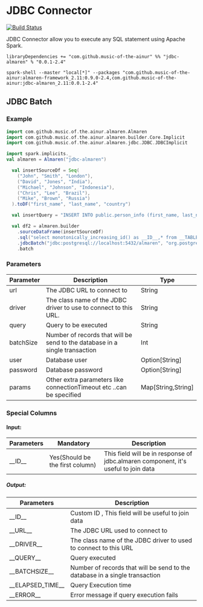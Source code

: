 # JDBC Connector

[![Build Status](https://travis-ci.com/modakanalytics/jdbc.almaren.svg?token=TEB3zRDqVUuChez9334q&branch=master)](https://travis-ci.com/modakanalytics/jdbc.almaren)

JDBC Connector allow you to execute any SQL statement using Apache Spark.

```
libraryDependencies += "com.github.music-of-the-ainur" %% "jdbc-almaren" % "0.0.1-2.4"
```

```
spark-shell --master "local[*]" --packages "com.github.music-of-the-ainur:almaren-framework_2.11:0.9.0-2.4,com.github.music-of-the-ainur:jdbc-almaren_2.11:0.0.1-2.4"
```
## JDBC Batch

### Example

```scala
import com.github.music.of.the.ainur.almaren.Almaren
import com.github.music.of.the.ainur.almaren.builder.Core.Implicit
import com.github.music.of.the.ainur.almaren.jdbc.JDBC.JDBCImplicit

import spark.implicits._
val almaren = Almaren("jdbc-almaren")

  val insertSourceDf = Seq(
    ("John", "Smith", "London"),
    ("David", "Jones", "India"),
    ("Michael", "Johnson", "Indonesia"),
    ("Chris", "Lee", "Brazil"),
    ("Mike", "Brown", "Russia")
  ).toDF("first_name", "last_name", "country")

  val insertQuery = "INSERT INTO public.person_info (first_name, last_name, country) VALUES(?,?,?)"

  val df2 = almaren.builder
    .sourceDataFrame(insertSourceDf)
    .sql("select monotonically_increasing_id() as __ID__,* from __TABLE__")
    .jdbcBatch("jdbc:postgresql://localhost:5432/almaren", "org.postgresql.Driver", insertQuery, 1000, Some("postgres"), Some("postgres"))
    .batch
```
### Parameters

| Parameter | Description                                                                 | Type               |
|-----------|-----------------------------------------------------------------------------|--------------------|
| url       | The JDBC URL to connect to                                                  | String             |
| driver    | The class name of the JDBC driver to use to connect to this URL.            | String             |
| query     | Query to be executed                                                        | String             |
| batchSize | Number of records that will be send to the database in a single transaction | Int                |
| user      | Database user                                                               | Option[String]     |
| password  | Database password                                                           | Option[String]     |
| params    | Other extra parameters  like connectionTimeout  etc ..can be specified      | Map[String,String] |


### Special Columns

#### Input:

| Parameters | Mandatory                       | Description                                                                        |
|------------|---------------------------------|------------------------------------------------------------------------------------|
| \_\_ID\_\_ | Yes(Should be the first column) | This field will be in response of jdbc.almaren component, it's useful to join data |

##### Output:

| Parameters           | Description                                                                 |
|----------------------|-----------------------------------------------------------------------------|
| \_\_ID\_\_           | Custom ID , This field will be useful to join data                          |
| \_\_URL\_\_          | The JDBC URL used to connect to                                             |
| \_\_DRIVER\_\_       | The class name of the JDBC driver to used to connect to this URL            |
| \_\_QUERY\_\_        | Query executed                                                              |
| \_\_BATCHSIZE\_\_    | Number of records that will be send to the database in a single transaction |
| \_\_ELAPSED_TIME\_\_ | Query Execution time                                                        |
| \_\_ERROR\_\_        | Error message if query execution fails                                      |
